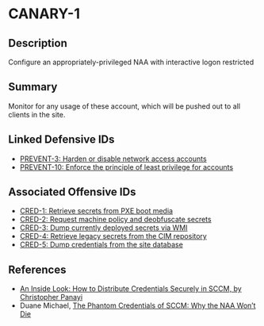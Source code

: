 # CANARY-1

## Description
Configure an appropriately-privileged NAA with interactive logon restricted

## Summary
Monitor for any usage of these account, which will be pushed out to all clients in the site.

## Linked Defensive IDs
- [PREVENT-3: Harden or disable network access accounts](../../PREVENT/PREVENT-3/prevent-3_description.md)
- [PREVENT-10: Enforce the principle of least privilege for accounts](../../PREVENT/PREVENT-10/prevent-10_description.md)

## Associated Offensive IDs
- [CRED-1: Retrieve secrets from PXE boot media](../../../attack-techniques/CRED/CRED-1/cred-1_description.md)
- [CRED-2: Request machine policy and deobfuscate secrets](../../../attack-techniques/CRED/CRED-2/cred-2_description.md)
- [CRED-3: Dump currently deployed secrets via WMI](../../../attack-techniques/CRED/CRED-3/cred-3_description.md)
- [CRED-4: Retrieve legacy secrets from the CIM repository](../../../attack-techniques/CRED/CRED-4/cred-4_description.md)
- [CRED-5: Dump credentials from the site database](../../../attack-techniques/CRED/CRED-5/cred-5_description.md)

## References
- [An Inside Look: How to Distribute Credentials Securely in SCCM, by Christopher Panayi](https://www.mwrcybersec.com/an-inside-look-how-to-distribute-credentials-securely-in-sccm)
- Duane Michael, [The Phantom Credentials of SCCM: Why the NAA Won’t Die](https://posts.specterops.io/the-phantom-credentials-of-sccm-why-the-naa-wont-die-332ac7aa1ab9)